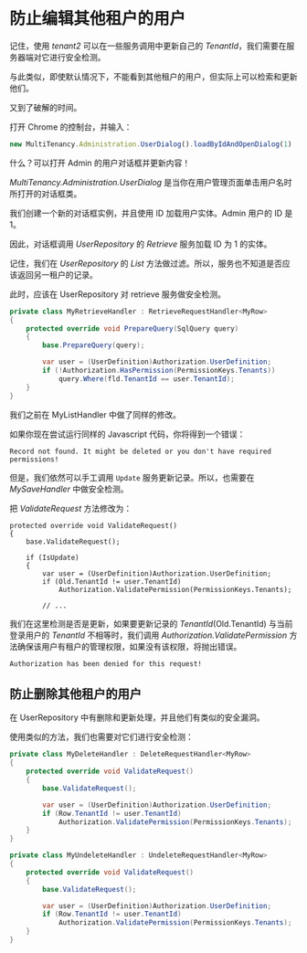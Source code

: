 # 防止编辑其他租户的用户

记住，使用 *tenant2* 可以在一些服务调用中更新自己的 *TenantId*，我们需要在服务器端对它进行安全检测。

与此类似，即使默认情况下，不能看到其他租户的用户，但实际上可以检索和更新他们。

又到了破解的时间。

打开 Chrome 的控制台，并输入：

```js
new MultiTenancy.Administration.UserDialog().loadByIdAndOpenDialog(1)
```

什么？可以打开 Admin 的用户对话框并更新内容！

*MultiTenancy.Administration.UserDialog* 是当你在用户管理页面单击用户名时所打开的对话框类。

我们创建一个新的对话框实例，并且使用 ID 加载用户实体。Admin 用户的 ID 是 1。

因此，对话框调用 *UserRepository* 的 *Retrieve* 服务加载 ID 为 1 的实体。 

记住，我们在 *UserRepository* 的 *List* 方法做过滤。所以，服务也不知道是否应该返回另一租户的记录。

此时，应该在 UserRepository 对 retrieve 服务做安全检测。 

```cs
private class MyRetrieveHandler : RetrieveRequestHandler<MyRow>
{
    protected override void PrepareQuery(SqlQuery query)
    {
        base.PrepareQuery(query);

        var user = (UserDefinition)Authorization.UserDefinition;
        if (!Authorization.HasPermission(PermissionKeys.Tenants))
            query.Where(fld.TenantId == user.TenantId);
    }
}
```

我们之前在 MyListHandler 中做了同样的修改。

如果你现在尝试运行同样的 Javascript 代码，你将得到一个错误：

```
Record not found. It might be deleted or you don't have required permissions!
```

但是，我们依然可以手工调用 `Update` 服务更新记录。所以，也需要在 *MySaveHandler* 中做安全检测。

把 *ValidateRequest* 方法修改为：

```
protected override void ValidateRequest()
{
    base.ValidateRequest();

    if (IsUpdate)
    {
        var user = (UserDefinition)Authorization.UserDefinition;
        if (Old.TenantId != user.TenantId)
            Authorization.ValidatePermission(PermissionKeys.Tenants);
            
        // ...
```

我们在这里检测是否是更新，如果要更新记录的 *TenantId*(Old.TenantId) 与当前登录用户的 *TenantId* 不相等时，我们调用 *Authorization.ValidatePermission* 方法确保该用户有租户的管理权限，如果没有该权限，将抛出错误。 

```
Authorization has been denied for this request!
```

## 防止删除其他租户的用户

在 UserRepository 中有删除和更新处理，并且他们有类似的安全漏洞。

使用类似的方法，我们也需要对它们进行安全检测：

```cs
private class MyDeleteHandler : DeleteRequestHandler<MyRow>
{
    protected override void ValidateRequest()
    {
        base.ValidateRequest();

        var user = (UserDefinition)Authorization.UserDefinition;
        if (Row.TenantId != user.TenantId)
            Authorization.ValidatePermission(PermissionKeys.Tenants);
    }
}

private class MyUndeleteHandler : UndeleteRequestHandler<MyRow>
{
    protected override void ValidateRequest()
    {
        base.ValidateRequest();

        var user = (UserDefinition)Authorization.UserDefinition;
        if (Row.TenantId != user.TenantId)
            Authorization.ValidatePermission(PermissionKeys.Tenants);
    }
}
```